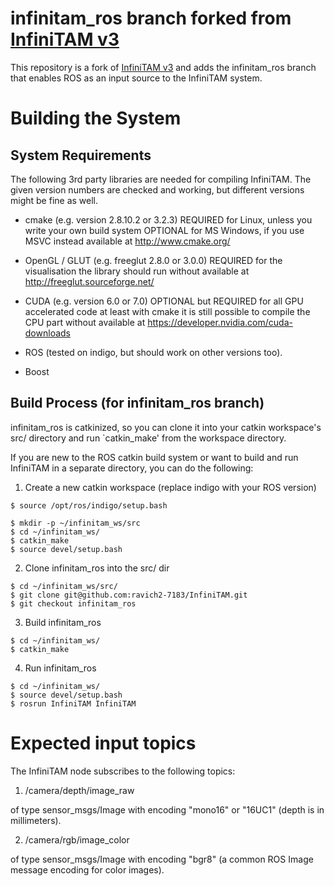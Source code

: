 # infinitam_ros branch forked from [InfiniTAM v3](https://github.com/victorprad/InfiniTAM)

This repository is a fork of [InfiniTAM v3](https://github.com/victorprad/InfiniTAM) and adds the infinitam_ros branch that enables ROS as an input source to the InfiniTAM system. 

# Building the System

## System Requirements

The following 3rd party libraries are needed for compiling InfiniTAM. The given version numbers are checked and working, but different versions might be fine as well. 

  - cmake (e.g. version 2.8.10.2 or 3.2.3)
    REQUIRED for Linux, unless you write your own build system
    OPTIONAL for MS Windows, if you use MSVC instead
    available at http://www.cmake.org/

  - OpenGL / GLUT (e.g. freeglut 2.8.0 or 3.0.0)
    REQUIRED for the visualisation
    the library should run without
    available at http://freeglut.sourceforge.net/

  - CUDA (e.g. version 6.0 or 7.0)
    OPTIONAL but REQUIRED for all GPU accelerated code
    at least with cmake it is still possible to compile the CPU part without
    available at https://developer.nvidia.com/cuda-downloads

  - ROS (tested on indigo, but should work on other versions too).

  - Boost

## Build Process (for infinitam_ros branch)

infinitam\_ros is catkinized, so you can clone it into your catkin workspace's src/ directory and run `catkin_make' from the workspace directory. 

If you are new to the ROS catkin build system or want to build and run InfiniTAM in a separate directory, you can do the following: 

1. Create a new catkin workspace (replace indigo with your ROS version)
```
$ source /opt/ros/indigo/setup.bash

$ mkdir -p ~/infinitam_ws/src
$ cd ~/infinitam_ws/
$ catkin_make
$ source devel/setup.bash
```

2. Clone infinitam_ros into the src/ dir
```
$ cd ~/infinitam_ws/src/
$ git clone git@github.com:ravich2-7183/InfiniTAM.git
$ git checkout infinitam_ros
```

3. Build infinitam_ros
```
$ cd ~/infinitam_ws/
$ catkin_make
```

4. Run infinitam_ros
```
$ cd ~/infinitam_ws/
$ source devel/setup.bash
$ rosrun InfiniTAM InfiniTAM
```

# Expected input topics
The InfiniTAM node subscribes to the following topics:

1. /camera/depth/image_raw

of type sensor_msgs/Image with encoding "mono16" or "16UC1" (depth is in millimeters). 

2. /camera/rgb/image_color

of type sensor_msgs/Image with encoding  "bgr8" (a common ROS Image message encoding for color images). 
